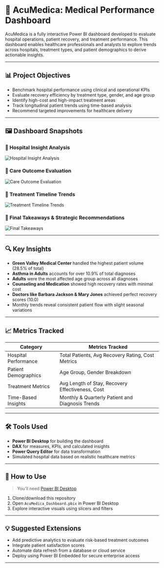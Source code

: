 # 🏥 AcuMedica: Medical Performance Dashboard

AcuMedica is a fully interactive Power BI dashboard developed to evaluate hospital operations, patient recovery, and treatment performance. This dashboard enables healthcare professionals and analysts to explore trends across hospitals, treatment types, and patient demographics to derive actionable insights.

---

## 📊 Project Objectives

- Benchmark hospital performance using clinical and operational KPIs
- Evaluate recovery efficiency by treatment type, gender, and age group
- Identify high-cost and high-impact treatment areas
- Track longitudinal patient trends using time-based analysis
- Recommend targeted improvements for healthcare delivery

---

## 🖼️ Dashboard Snapshots

### 🔹 Hospital Insight Analysis
![Hospital Insight Analysis](./hospital_insight_analysis.png)

### 🔹 Care Outcome Evaluation
![Care Outcome Evaluation](./care_outcome_evaluation.png)

### 🔹 Treatment Timeline Trends
![Treatment Timeline Trends](./treatment_timeline_trends.png)

### 🔹 Final Takeaways & Strategic Recommendations
![Final Takeaways](./final_takeaways.png)

---

## 🔍 Key Insights

- **Green Valley Medical Center** handled the highest patient volume (28.5% of total)
- **Asthma in Adults** accounts for over 10.9% of total diagnoses
- **Adults** were the most affected age group across all diagnoses
- **Counseling and Medication** showed high recovery rates with minimal cost
- **Doctors like Barbara Jackson & Mary Jones** achieved perfect recovery scores (10.0)
- Monthly trends reveal consistent patient flow with slight seasonal variations

---

## 📈 Metrics Tracked

| Category              | Metrics Tracked                                     |
|-----------------------|------------------------------------------------------|
| Hospital Performance  | Total Patients, Avg Recovery Rating, Cost Metrics    |
| Patient Demographics  | Age Group, Gender Breakdown                          |
| Treatment Metrics     | Avg Length of Stay, Recovery Effectiveness, Cost     |
| Time-Based Insights   | Monthly & Quarterly Patient and Diagnosis Trends     |

---

## 🛠 Tools Used

- **Power BI Desktop** for building the dashboard
- **DAX** for measures, KPIs, and calculated insights
- **Power Query Editor** for data transformation
- Simulated hospital data based on realistic healthcare metrics

---

## 🚀 How to Use

> You’ll need [Power BI Desktop](https://powerbi.microsoft.com/en-us/desktop/)

1. Clone/download this repository
2. Open `AcuMedica_Dashboard.pbix` in Power BI Desktop
3. Explore interactive visuals using slicers and filters

---

## 💡 Suggested Extensions

- Add predictive analytics to evaluate risk-based treatment outcomes
- Integrate patient satisfaction scores
- Automate data refresh from a database or cloud service
- Deploy using Power BI Embedded for secure enterprise access

---
